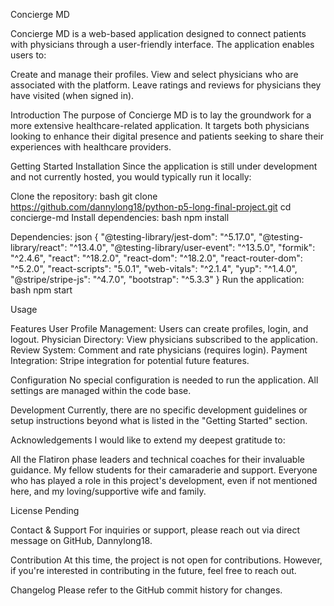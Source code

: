 Concierge MD

Concierge MD is a web-based application designed to connect patients with physicians through a user-friendly interface. The application enables users to:

Create and manage their profiles.
View and select physicians who are associated with the platform.
Leave ratings and reviews for physicians they have visited (when signed in).

Introduction
The purpose of Concierge MD is to lay the groundwork for a more extensive healthcare-related application. It targets both physicians looking to enhance their digital presence and patients seeking to share their experiences with healthcare providers.

Getting Started
Installation
Since the application is still under development and not currently hosted, you would typically run it locally:

Clone the repository:
bash
git clone https://github.com/dannylong18/python-p5-long-final-project.git
cd concierge-md
Install dependencies:
bash
npm install

Dependencies:
json
{
  "@testing-library/jest-dom": "^5.17.0",
  "@testing-library/react": "^13.4.0",
  "@testing-library/user-event": "^13.5.0",
  "formik": "^2.4.6",
  "react": "^18.2.0",
  "react-dom": "^18.2.0",
  "react-router-dom": "^5.2.0",
  "react-scripts": "5.0.1",
  "web-vitals": "^2.1.4",
  "yup": "^1.4.0",
  "@stripe/stripe-js": "^4.7.0",
  "bootstrap": "^5.3.3"
}
Run the application:
bash
npm start

Usage

Features
User Profile Management: Users can create profiles, login, and logout.
Physician Directory: View physicians subscribed to the application.
Review System: Comment and rate physicians (requires login).
Payment Integration: Stripe integration for potential future features.

Configuration
No special configuration is needed to run the application. All settings are managed within the code base.

Development
Currently, there are no specific development guidelines or setup instructions beyond what is listed in the "Getting Started" section.

Acknowledgements
I would like to extend my deepest gratitude to:

All the Flatiron phase leaders and technical coaches for their invaluable guidance.
My fellow students for their camaraderie and support.
Everyone who has played a role in this project's development, even if not mentioned here, and my loving/supportive wife and family.

License
Pending

Contact & Support
For inquiries or support, please reach out via direct message on GitHub, Dannylong18.

Contribution
At this time, the project is not open for contributions. However, if you're interested in contributing in the future, feel free to reach out.

Changelog
Please refer to the GitHub commit history for changes.
